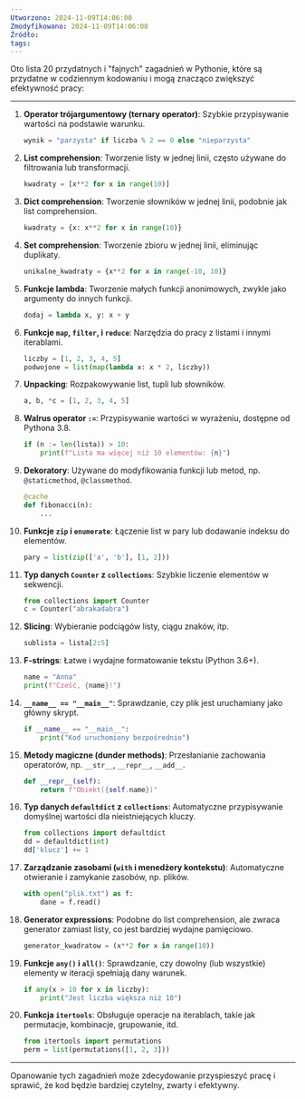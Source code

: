 ```yaml
---
Utworzono: 2024-11-09T14:06:00
Zmodyfikowano: 2024-11-09T14:06:00
Źródło: 
tags:
---
```

Oto lista 20 przydatnych i "fajnych" zagadnień w Pythonie, które są przydatne w codziennym kodowaniu i mogą znacząco zwiększyć efektywność pracy:

---

1. **Operator trójargumentowy (ternary operator)**: Szybkie przypisywanie wartości na podstawie warunku.
   ```python
   wynik = "parzysta" if liczba % 2 == 0 else "nieparzysta"
   ```

2. **List comprehension**: Tworzenie listy w jednej linii, często używane do filtrowania lub transformacji.
   ```python
   kwadraty = [x**2 for x in range(10)]
   ```

3. **Dict comprehension**: Tworzenie słowników w jednej linii, podobnie jak list comprehension.
   ```python
   kwadraty = {x: x**2 for x in range(10)}
   ```

4. **Set comprehension**: Tworzenie zbioru w jednej linii, eliminując duplikaty.
   ```python
   unikalne_kwadraty = {x**2 for x in range(-10, 10)}
   ```

5. **Funkcje lambda**: Tworzenie małych funkcji anonimowych, zwykle jako argumenty do innych funkcji.
   ```python
   dodaj = lambda x, y: x + y
   ```

6. **Funkcje `map`, `filter`, i `reduce`**: Narzędzia do pracy z listami i innymi iterablami.
   ```python
   liczby = [1, 2, 3, 4, 5]
   podwojone = list(map(lambda x: x * 2, liczby))
   ```

7. **Unpacking**: Rozpakowywanie list, tupli lub słowników.
   ```python
   a, b, *c = [1, 2, 3, 4, 5]
   ```

8. **Walrus operator `:=`**: Przypisywanie wartości w wyrażeniu, dostępne od Pythona 3.8.
   ```python
   if (n := len(lista)) > 10:
       print(f"Lista ma więcej niż 10 elementów: {n}")
   ```

9. **Dekoratory**: Używane do modyfikowania funkcji lub metod, np. `@staticmethod`, `@classmethod`.
   ```python
   @cache
   def fibonacci(n):
       ...
   ```

10. **Funkcje `zip` i `enumerate`**: Łączenie list w pary lub dodawanie indeksu do elementów.
    ```python
    pary = list(zip(['a', 'b'], [1, 2]))
    ```

11. **Typ danych `Counter` z `collections`**: Szybkie liczenie elementów w sekwencji.
    ```python
    from collections import Counter
    c = Counter("abrakadabra")
    ```

12. **Slicing**: Wybieranie podciągów listy, ciągu znaków, itp.
    ```python
    sublista = lista[2:5]
    ```

13. **F-strings**: Łatwe i wydajne formatowanie tekstu (Python 3.6+).
    ```python
    name = "Anna"
    print(f"Cześć, {name}!")
    ```

14. **`__name__ == "__main__"`**: Sprawdzanie, czy plik jest uruchamiany jako główny skrypt.
    ```python
    if __name__ == "__main__":
        print("Kod uruchomiony bezpośrednio")
    ```

15. **Metody magiczne (dunder methods)**: Przesłanianie zachowania operatorów, np. `__str__`, `__repr__`, `__add__`.
    ```python
    def __repr__(self):
        return f"Obiekt({self.name})"
    ```

16. **Typ danych `defaultdict` z `collections`**: Automatyczne przypisywanie domyślnej wartości dla nieistniejących kluczy.
    ```python
    from collections import defaultdict
    dd = defaultdict(int)
    dd['klucz'] += 1
    ```

17. **Zarządzanie zasobami (`with` i menedżery kontekstu)**: Automatyczne otwieranie i zamykanie zasobów, np. plików.
    ```python
    with open("plik.txt") as f:
        dane = f.read()
    ```

18. **Generator expressions**: Podobne do list comprehension, ale zwraca generator zamiast listy, co jest bardziej wydajne pamięciowo.
    ```python
    generator_kwadratow = (x**2 for x in range(10))
    ```

19. **Funkcje `any()` i `all()`**: Sprawdzanie, czy dowolny (lub wszystkie) elementy w iteracji spełniają dany warunek.
    ```python
    if any(x > 10 for x in liczby):
        print("Jest liczba większa niż 10")
    ```

20. **Funkcja `itertools`**: Obsługuje operacje na iterablach, takie jak permutacje, kombinacje, grupowanie, itd.
    ```python
    from itertools import permutations
    perm = list(permutations([1, 2, 3]))
    ```

---

Opanowanie tych zagadnień może zdecydowanie przyspieszyć pracę i sprawić, że kod będzie bardziej czytelny, zwarty i efektywny.
